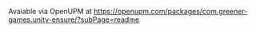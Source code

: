 
Avaiable via OpenUPM at https://openupm.com/packages/com.greener-games.unity-ensure/?subPage=readme
